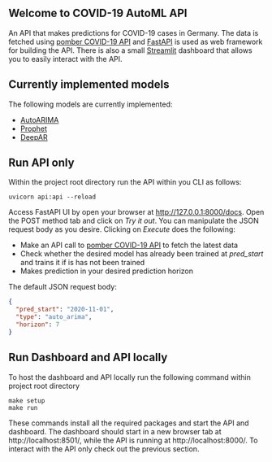 ## Welcome to COVID-19 AutoML API	

An API that makes predictions for COVID-19 cases in Germany. The data is fetched using [pomber COVID-19 API](https://github.com/pomber/covid19)
and [FastAPI](https://fastapi.tiangolo.com/) is used as web framework for building the API. There is also a small
[Streamlit](https://www.streamlit.io/) dashboard that allows you to easily interact with the API.

## Currently implemented models

The following models are currently implemented:

- [AutoARIMA](https://www.sktime.org/en/latest/modules/auto_generated/sktime.forecasting.arima.AutoARIMA.html#sktime.forecasting.arima.AutoARIMA)
- [Prophet](https://facebook.github.io/prophet/)
- [DeepAR](https://ts.gluon.ai/api/gluonts/gluonts.model.deepar.html)

## Run API only

Within the project root directory run the API within you CLI as follows:

```shell
uvicorn api:api --reload
```

Access FastAPI UI by open your browser at http://127.0.0.1:8000/docs. Open the POST method tab and click on *Try it out*.
You can manipulate the JSON request body as you desire. Clicking on *Execute* does the following:
 
- Make an API call to [pomber COVID-19 API](https://github.com/pomber/covid19) to fetch the latest data
- Check whether the desired model has already been trained at *pred_start* and trains it if is has not been trained
- Makes prediction in your desired prediction horizon

The default JSON request body:
```json
{
  "pred_start": "2020-11-01",
  "type": "auto_arima",
  "horizon": 7
}
```

## Run Dashboard and API locally

To host the dashboard and API locally run the following command within project root directory

```shell
make setup
make run
```

These commands install all the required packages and start the API and dashboard. The dashboard should start in a new 
browser tab at http://localhost:8501/, while the API is running at http://localhost:8000/. To interact with the API only 
check out the previous section.




